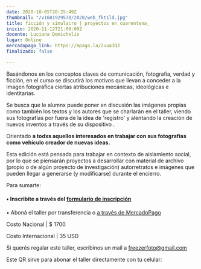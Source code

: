 ```yaml
---
date: 2020-10-05T20:25:49Z
thumbnail: "/v1601929578/2020/web_fkt1ld.jpg"
title: ficción y simulacro | proyectos en cuarentena_
inicio: 2020-11-12T21:00:00Z
docente: Luciana Demichelis
lugar: Online
mercadopago_link: https://mpago.la/2uua3Q3
finalizado: false

---
```

Basándonos en los conceptos claves de comunicación, fotografía, verdad y ficción, en el curso se discutirá los motivos que llevan a conceder a la imagen fotográfica ciertas atribuciones mecánicas, ideológicas e identitarias.

Se busca que le alumnx puede poner en discusión las imágenes propias como también los textos y los autores que se charlarán en el taller, viendo sus fotografías por fuera de la idea de 'registro' y alentando la creación de nuevos inventos a través de su dispositivo .

Orientado **a todxs aquellos interesados ​​en trabajar con sus fotografías como vehículo creador de nuevas ideas.**

Esta edición está pensada para trabajar en contexto de aislamiento social, por lo que se piensarán proyectos a desarrollar con material de archivo (propio o de algún proyecto de investigación) autorretratos e imágenes que pueden llegar a generarse (y modificarse) durante el encierro.

Para sumarte:

#### **• Inscribite a través del** [**formulario de inscripción**](https://forms.gle/e2DwsX2ehxsQmmSy8)

• Aboná el taller por transferencia o [a través de MercadoPago](https://mpago.la/2uua3Q3)

Costo Nacional | $ 1700

Costo Internacional | 35 USD

Si querés regalar este taller, escribinos un mail a freezerfoto@gmail.com

Este QR sirve para abonar el taller directamente con tu celular: